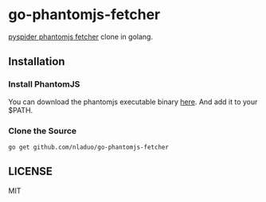 # go-phantomjs-fetcher
[pyspider phantomjs fetcher](https://github.com/binux/pyspider/tree/master/pyspider/fetcher) clone in golang.

## Installation
### Install PhantomJS
You can download the phantomjs executable binary [here](http://phantomjs.org/download.html). And add it to your $PATH.
### Clone the Source
``` shell
go get github.com/nladuo/go-phantomjs-fetcher
```

## LICENSE
MIT
